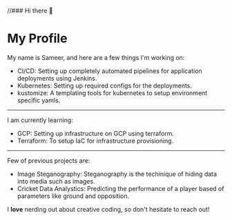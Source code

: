 //### Hi there 👋

<!--
**Sameer93028/Sameer93028** is a ✨ _special_ ✨ repository because its `README.md` (this file) appears on your GitHub profile.

Here are some ideas to get you started:

- 🔭 I’m currently working on ...
- 🌱 I’m currently learning ...
- 👯 I’m looking to collaborate on ...
- 🤔 I’m looking for help with ...
- 💬 Ask me about ...
- 📫 How to reach me: ...
- 😄 Pronouns: ...
- ⚡ Fun fact: ...
-->

<h1>My Profile</h1>

<p>My name is Sameer, and here are a few things I'm working on:</p>

<ul>
  <li>CI/CD: Setting up completely automated pipelines for application deployments using Jenkins.</li>
  <li>Kubernetes: Setting up required configs for the deployments.</li>
  <li>kustomize: A templating tools for kubernetes to setup environment specific yamls.</li>
</ul>

<hr>

<p>I am currently learning:</p>

<ul>
  <li>GCP: Setting up infrastructure on GCP using terraform.</li>
  <li>Terraform: To setup IaC for infrastructure provisioning.</li>
</ul>

<hr>

<p> Few of previous projects are: </p>

<ul>
  <li>Image Steganography: Steganography is the techinique of hiding data into media such as images.</li>
  <li>Cricket Data Analystics: Predicting the performance of a player based of parameters like ground and opposition.</li>
</ul>

<p>I <strong>love</strong> nerding out about creative coding, so don't hesitate to reach out!</p>
